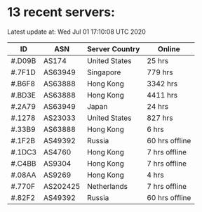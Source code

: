 # 13 recent servers:

Latest update at: Wed Jul 01 17:10:08 UTC 2020

| ID | ASN | Server Country | Online |
| -- | --- | -------------- | ------ |
| #.D09B | AS174 | United States | 25 hrs |
| #.7F1D | AS63949 | Singapore | 779 hrs |
| #.B6F8 | AS63888 | Hong Kong | 3342 hrs |
| #.BD3E | AS63888 | Hong Kong | 4411 hrs |
| #.2A79 | AS63949 | Japan | 24 hrs |
| #.1278 | AS23033 | United States | 827 hrs |
| #.33B9 | AS63888 | Hong Kong | 6 hrs |
| #.1F2B | AS49392 | Russia | 60 hrs offline |
| #.1DC3 | AS4760 | Hong Kong | 7 hrs offline |
| #.C4BB | AS9304 | Hong Kong | 7 hrs offline |
| #.08AA | AS9269 | Hong Kong | 4 hrs |
| #.770F | AS202425 | Netherlands | 7 hrs offline |
| #.82F2 | AS49392 | Russia | 60 hrs offline |


